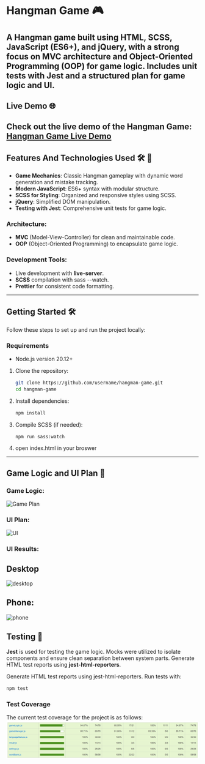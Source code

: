 # Hangman Game 🎮

A Hangman game built using HTML, SCSS, JavaScript (ES6+), and jQuery, with a strong focus on MVC architecture and Object-Oriented Programming (OOP) for game logic. Includes unit tests with Jest and a structured plan for game logic and UI.
---
## Live Demo 🌐
Check out the live demo of the Hangman Game: [Hangman Game Live Demo](https://adimalka14.github.io/Hangman-game/)
---
## Features And Technologies Used 🛠️ 🚀
- **Game Mechanics**: Classic Hangman gameplay with dynamic word generation and mistake tracking.
- **Modern JavaScript**: ES6+ syntax with modular structure.
- **SCSS for Styling**: Organized and responsive styles using SCSS.
- **jQuery**: Simplified DOM manipulation.
- **Testing with Jest**: Comprehensive unit tests for game logic.
  
### Architecture:
- **MVC** (Model-View-Controller) for clean and maintainable code.
- **OOP** (Object-Oriented Programming) to encapsulate game logic.
  
### Development Tools:
- Live development with **live-server**.
- **SCSS** compilation with sass --watch.
- **Prettier** for consistent code formatting.
  
---
## Getting Started 🛠️
Follow these steps to set up and run the project locally:

### Requirements
- Node.js version 20.12+
  
1. Clone the repository:
   ```bash
   git clone https://github.com/username/hangman-game.git
   cd hangman-game

2. Install dependencies:

   ```bash
   npm install
3. Compile SCSS (if needed):
   ```bash
   npm run sass:watch

4. open index.html in your broswer
---

## Game Logic and UI Plan 🧠

### Game Logic:
![Game Plan](public/plan/gameLogic/game-plan.png)

### UI Plan:
![UI](public/plan/UI/UI-plan.png)

### UI Results:
## Desktop
![desktop](public/desktop.png)
## Phone:
![phone](public/phone.png)

## Testing 🧪
**Jest** is used for testing the game logic.
Mocks were utilized to isolate components and ensure clean separation between system parts.
Generate HTML test reports using **jest-html-reporters**.

Generate HTML test reports using jest-html-reporters.
Run tests with:
   ```bash
   npm test
```
### Test Coverage
The current test coverage for the project is as follows:
![coverage](public/coverage.png)
